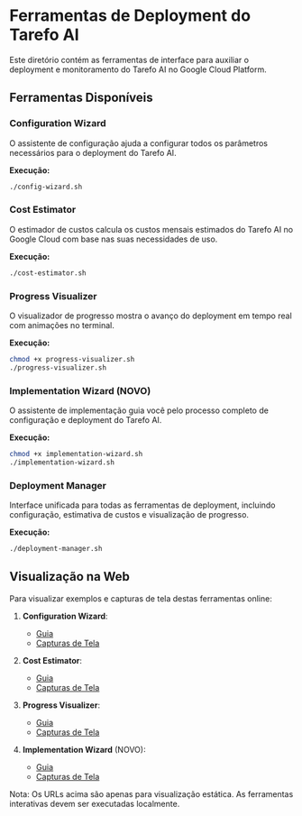 # Ferramentas de Deployment do Tarefo AI

Este diretório contém as ferramentas de interface para auxiliar o deployment e monitoramento do Tarefo AI no Google Cloud Platform.

## Ferramentas Disponíveis

### Configuration Wizard
O assistente de configuração ajuda a configurar todos os parâmetros necessários para o deployment do Tarefo AI.

**Execução:**
```bash
./config-wizard.sh
```

### Cost Estimator
O estimador de custos calcula os custos mensais estimados do Tarefo AI no Google Cloud com base nas suas necessidades de uso.

**Execução:**
```bash
./cost-estimator.sh
```

### Progress Visualizer
O visualizador de progresso mostra o avanço do deployment em tempo real com animações no terminal.

**Execução:**
```bash
chmod +x progress-visualizer.sh
./progress-visualizer.sh
```

### Implementation Wizard (NOVO)
O assistente de implementação guia você pelo processo completo de configuração e deployment do Tarefo AI.

**Execução:**
```bash
chmod +x implementation-wizard.sh
./implementation-wizard.sh
```

### Deployment Manager
Interface unificada para todas as ferramentas de deployment, incluindo configuração, estimativa de custos e visualização de progresso.

**Execução:**
```bash
./deployment-manager.sh
```

## Visualização na Web

Para visualizar exemplos e capturas de tela destas ferramentas online:

1. **Configuration Wizard**:
   - [Guia](https://tarefo-ai.replit.app/cloud-run/deployment-ui/config-wizard-guide.md)
   - [Capturas de Tela](https://tarefo-ai.replit.app/cloud-run/deployment-ui/screenshots.md)

2. **Cost Estimator**:
   - [Guia](https://tarefo-ai.replit.app/cloud-run/deployment-ui/cost-estimator-guide.md)
   - [Capturas de Tela](https://tarefo-ai.replit.app/cloud-run/deployment-ui/cost-estimator-screenshots.md)

3. **Progress Visualizer**:
   - [Guia](https://tarefo-ai.replit.app/cloud-run/deployment-ui/progress-visualizer-guide.md)
   - [Capturas de Tela](https://tarefo-ai.replit.app/cloud-run/deployment-ui/progress-visualizer-screenshots.md)

4. **Implementation Wizard** (NOVO):
   - [Guia](https://tarefo-ai.replit.app/cloud-run/deployment-ui/implementation-wizard-guide.md)
   - [Capturas de Tela](https://tarefo-ai.replit.app/cloud-run/deployment-ui/implementation-wizard-screenshots.md)

Nota: Os URLs acima são apenas para visualização estática. As ferramentas interativas devem ser executadas localmente.